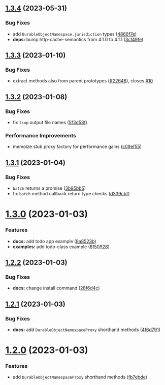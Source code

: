 ## [1.3.4](https://github.com/osaton/do-proxy/compare/v1.3.3...v1.3.4) (2023-05-31)


### Bug Fixes

* add `DurableObjectNamespace.jurisdiction` types ([4866f7e](https://github.com/osaton/do-proxy/commit/4866f7e2804b513d080bbecd5ad5356f421de2a4))
* **deps:** bump http-cache-semantics from 4.1.0 to 4.1.1 ([3cf49fe](https://github.com/osaton/do-proxy/commit/3cf49febcefba61cfa2d8d436df5eba410039c07))

## [1.3.3](https://github.com/osaton/do-proxy/compare/v1.3.2...v1.3.3) (2023-01-10)


### Bug Fixes

* extract methods also from parent prototypes ([ff22646](https://github.com/osaton/do-proxy/commit/ff2264630d8bf8196c41393337a45216901b0f53)), closes [#10](https://github.com/osaton/do-proxy/issues/10)

## [1.3.2](https://github.com/osaton/do-proxy/compare/v1.3.1...v1.3.2) (2023-01-08)


### Bug Fixes

* fix `tsup` output file names ([5f3d58f](https://github.com/osaton/do-proxy/commit/5f3d58f5d1c206b71dd468bc339d4c2394512294))


### Performance Improvements

* memoize stub proxy factory for performance gains ([c09ef55](https://github.com/osaton/do-proxy/commit/c09ef554499944b53fc9287ea6be3939524651ec))

## [1.3.1](https://github.com/osaton/do-proxy/compare/v1.3.0...v1.3.1) (2023-01-04)


### Bug Fixes

* `batch` returns a promise ([3b95bb5](https://github.com/osaton/do-proxy/commit/3b95bb504ca5d71c026b9950d51288979e22a4d4))
* fix `batch` method callback return type checks ([d339cbf](https://github.com/osaton/do-proxy/commit/d339cbf4877638e910f4507b08d84e700a6b39b8))

# [1.3.0](https://github.com/osaton/do-proxy/compare/v1.2.2...v1.3.0) (2023-01-03)


### Features

* **docs:** add todo app example ([8a8523b](https://github.com/osaton/do-proxy/commit/8a8523bf41936950474509129bd6c0456a818cff))
* **examples:** add todo-class example ([6f50928](https://github.com/osaton/do-proxy/commit/6f50928266d70d774e40bb8125ba954bf11408fa))

## [1.2.2](https://github.com/osaton/do-proxy/compare/v1.2.1...v1.2.2) (2023-01-03)


### Bug Fixes

* **docs:** change install command ([28f6d4c](https://github.com/osaton/do-proxy/commit/28f6d4ca2d32a8025d5c47d2de5286a0a9b19bc4))

## [1.2.1](https://github.com/osaton/do-proxy/compare/v1.2.0...v1.2.1) (2023-01-03)


### Bug Fixes

* **docs:** add `DurableObjectNamespaceProxy` shorthand methods ([4f6d791](https://github.com/osaton/do-proxy/commit/4f6d791290e8b1f27914507068a6272dd95148d6))

# [1.2.0](https://github.com/osaton/do-proxy/compare/v1.1.1...v1.2.0) (2023-01-03)


### Features

* add `DurableObjectNamespaceProxy` shorthand methods ([fb7ebde](https://github.com/osaton/do-proxy/commit/fb7ebde4381829de121e7c238fd77aa996b62b64))
